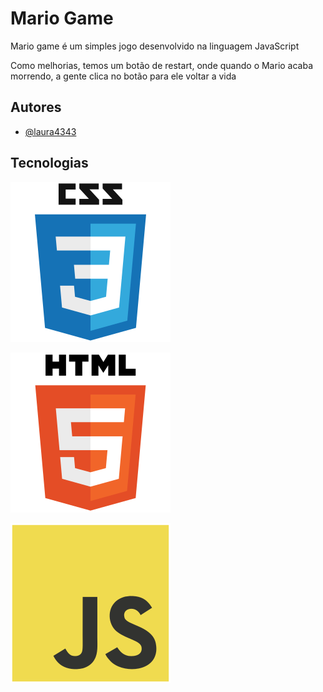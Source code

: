 
# Mario Game

Mario game é um simples jogo desenvolvido na linguagem JavaScript

Como melhorias, temos um botão de restart, onde quando o Mario acaba morrendo, a gente clica no botão para ele voltar a vida

## Autores

- [@laura4343](https://github.com/laura4343)


## Tecnologias
![Logo](https://raw.githubusercontent.com/devicons/devicon/master/icons/css3/css3-original-wordmark.svg)

![Logo](https://raw.githubusercontent.com/devicons/devicon/master/icons/html5/html5-original-wordmark.svg)

![Logo](https://raw.githubusercontent.com/devicons/devicon/master/icons/javascript/javascript-original.svg)